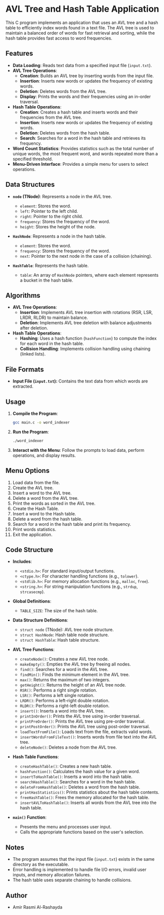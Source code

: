 # AVL Tree and Hash Table Application

This C program implements an application that uses an AVL tree and a hash table to efficiently index words found in a text file. The AVL tree is used to maintain a balanced order of words for fast retrieval and sorting, while the hash table provides fast access to word frequencies.

## Features

*   **Data Loading**: Reads text data from a specified input file (`input.txt`).
*   **AVL Tree Operations**:
    *   **Creation**: Builds an AVL tree by inserting words from the input file.
    *   **Insertion**: Inserts new words or updates the frequency of existing words.
    *   **Deletion**: Deletes words from the AVL tree.
    *   **Display**: Prints the words and their frequencies using an in-order traversal.
*   **Hash Table Operations**:
    *   **Creation**: Creates a hash table and inserts words and their frequencies from the AVL tree.
    *   **Insertion**: Inserts new words or updates the frequency of existing words.
    *   **Deletion**: Deletes words from the hash table.
    *   **Search**: Searches for a word in the hash table and retrieves its frequency.
*   **Word Count Statistics**: Provides statistics such as the total number of unique words, the most frequent word, and words repeated more than a specified threshold.
*   **Menu-Driven Interface**: Provides a simple menu for users to select operations.

## Data Structures

*   **`node` (TNode)**: Represents a node in the AVL tree.
    *   `element`: Stores the word.
    *   `left`: Pointer to the left child.
    *   `right`: Pointer to the right child.
    *   `frequency`: Stores the frequency of the word.
    *   `height`: Stores the height of the node.

*   **`HashNode`**: Represents a node in the hash table.
    *   `element`: Stores the word.
    *   `frequency`: Stores the frequency of the word.
    *   `next`: Pointer to the next node in the case of a collision (chaining).

*   **`HashTable`**: Represents the hash table.
    *   `table`: An array of `HashNode` pointers, where each element represents a bucket in the hash table.

## Algorithms

*   **AVL Tree Operations**:
    *   **Insertion**: Implements AVL tree insertion with rotations (RSR, LSR, LRDR, RLDR) to maintain balance.
    *   **Deletion**: Implements AVL tree deletion with balance adjustments after deletion.
*   **Hash Table Operations**:
    *   **Hashing**: Uses a hash function (`hashFunction`) to compute the index for each word in the hash table.
    *   **Collision Handling**: Implements collision handling using chaining (linked lists).

## File Formats

*   **Input File (`input.txt`):** Contains the text data from which words are extracted.

## Usage

1.  **Compile the Program**:

    ```bash
    gcc main.c -o word_indexer
    ```

2.  **Run the Program**:

    ```bash
    ./word_indexer
    ```

3.  **Interact with the Menu**: Follow the prompts to load data, perform operations, and display results.

## Menu Options

1.  Load data from the file.
2.  Create the AVL tree.
3.  Insert a word to the AVL tree.
4.  Delete a word from the AVL tree.
5.  Print the words as sorted in the AVL tree.
6.  Create the Hash Table.
7.  Insert a word to the Hash table.
8.  Delete a word from the hash table.
9.  Search for a word in the hash table and print its frequency.
10. Print words statistics.
11. Exit the application.

## Code Structure

*   **Includes**:
    *   `<stdio.h>`: For standard input/output functions.
    *   `<ctype.h>`: For character handling functions (e.g., `tolower`).
    *   `<stdlib.h>`: For memory allocation functions (e.g., `malloc`, `free`).
    *   `<string.h>`: For string manipulation functions (e.g., `strdup`, `strcasecmp`).

*   **Global Definitions**:
    *   `TABLE_SIZE`: The size of the hash table.

*   **Data Structure Definitions**:
    *   `struct node` (TNode): AVL tree node structure.
    *   `struct HashNode`: Hash table node structure.
    *   `struct HashTable`: Hash table structure.

*   **AVL Tree Functions**:
    *   `createNode()`: Creates a new AVL tree node.
    *   `makeEmpty()`: Empties the AVL tree by freeing all nodes.
    *   `find()`: Searches for a word in the AVL tree.
    *   `findMin()`: Finds the minimum element in the AVL tree.
    *   `max()`: Returns the maximum of two integers.
    *   `getHeight()`: Returns the height of an AVL tree node.
    *   `RSR()`: Performs a right single rotation.
    *   `LSR()`: Performs a left single rotation.
    *   `LRDR()`: Performs a left-right double rotation.
    *   `RLDR()`: Performs a right-left double rotation.
    *   `insert()`: Inserts a word into the AVL tree.
    *   `printInOrder()`: Prints the AVL tree using in-order traversal.
    *   `printPreOrder()`: Prints the AVL tree using pre-order traversal.
    *   `printPostOrder()`: Prints the AVL tree using post-order traversal.
    *   `loadTextFromFile()`: Loads text from the file, extracts valid words.
    *   `insertWordsFromFileText()`: Inserts words from file text into the AVL tree.
    *   `deleteNode()`: Deletes a node from the AVL tree.

*   **Hash Table Functions**:
    *   `createHashTable()`: Creates a new hash table.
    *   `hashFunction()`: Calculates the hash value for a given word.
    *   `insertToHashTable()`: Inserts a word into the hash table.
    *   `searchHashTable()`: Searches for a word in the hash table.
    *   `deleteFromHashTable()`: Deletes a word from the hash table.
    *   `printHasStatistics()`: Prints statistics about the hash table contents.
    *   `freeHashTable()`: Frees the memory allocated for the hash table.
    *   `insertAVLToHashTable()`: Inserts all words from the AVL tree into the hash table.

*   **`main()` Function**:
    *   Presents the menu and processes user input.
    *   Calls the appropriate functions based on the user's selection.

## Notes

*   The program assumes that the input file (`input.txt`) exists in the same directory as the executable.
*   Error handling is implemented to handle file I/O errors, invalid user inputs, and memory allocation failures.
*   The hash table uses separate chaining to handle collisions.

## Author

*   Amir Rasmi Al-Rashayda
